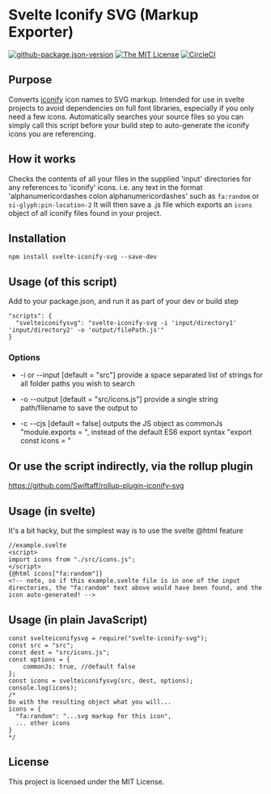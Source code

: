 # Svelte Iconify SVG (Markup Exporter)

[![github-package.json-version](https://img.shields.io/github/package-json/v/Swiftaff/svelte-iconify-svg?style=social&logo=github)](https://github.com/Swiftaff/svelte-iconify-svg) [![The MIT License](https://img.shields.io/badge/license-MIT-orange.svg?style=flat-square)](http://opensource.org/licenses/MIT)
[![CircleCI](https://circleci.com/gh/Swiftaff/svelte-iconify-svg.svg?style=svg)](https://circleci.com/gh/Swiftaff/svelte-iconify-svg)

## Purpose

Converts [iconify](https://iconify.design) icon names to SVG markup.
Intended for use in svelte projects to avoid dependencies on full font libraries, especially if you only need a few icons.
Automatically searches your source files so you can simply call this script before your build step to auto-generate the iconify icons you are referencing.

## How it works

Checks the contents of all your files in the supplied 'input' directories for any references to 'iconify' icons.
i.e. any text in the format 'alphanumericordashes colon alphanumericordashes' such as `fa:random` or `si-glyph:pin-location-2`
It will then save a .js file which exports an `icons` object of all iconify files found in your project.

## Installation

```
npm install svelte-iconify-svg --save-dev
```

## Usage (of this script)

Add to your package.json, and run it as part of your dev or build step

```
"scripts": {
  "svelteiconifysvg": "svelte-iconify-svg -i 'input/directory1' 'input/directory2' -o 'output/filePath.js'"
}
```

### Options

-   -i or --input [default = "src"]
    provide a space separated list of strings for all folder paths you wish to search

-   -o --output [default = "src/icons.js"]
    provide a single string path/filename to save the output to

-   -c --cjs [default = false]
    outputs the JS object as commonJs "module.exports = ", instead of the default ES6 export syntax "export const icons = "

## Or use the script indirectly, via the rollup plugin

https://github.com/Swiftaff/rollup-plugin-iconify-svg

## Usage (in svelte)

It's a bit hacky, but the simplest way is to use the svelte @html feature

```
//example.svelte
<script>
import icons from "./src/icons.js";
</script>
{@html icons["fa:random"]}
<!-- note, so if this example.svelte file is in one of the input directories, the "fa:random" text above would have been found, and the icon auto-generated! -->
```

## Usage (in plain JavaScript)

```
const svelteiconifysvg = require("svelte-iconify-svg");
const src = "src";
const dest = "src/icons.js";
const options = {
    commonJs: true, //default false
};
const icons = svelteiconifysvg(src, dest, options);
console.log(icons);
/*
Do with the resulting object what you will...
icons = {
  "fa:random": "...svg markup for this icon",
  ... other icons
}
*/
```

## License

This project is licensed under the MIT License.
